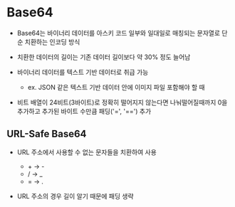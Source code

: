# Base64

- Base64는 바이너리 데이터를 아스키 코드 일부와 일대일로 매칭되는 문자열로 단순 치환하는 인코딩 방식

- 치환한 데이터의 길이는 기존 데이터 길이보다 약 30% 정도 늘어남

- 바이너리 데이터를 텍스트 기반 데이터로 취급 가능

  - ex. JSON 같은 텍스트 기반 데이터 안에 이미지 파일 포함해야 할 때

- 비트 배열이 24비트(3바이트)로 정확히 떨어지지 않는다면 나눠떨어질때까지 0을 추가하고 추가된 바이트 수만큼 패딩('=', '==') 추가

## URL-Safe Base64

- URL 주소에서 사용할 수 없는 문자들을 치환하여 사용

  - \+ -> -
  - / -> \_
  - = -> .

- URL 주소의 경우 길이 알기 때문에 패딩 생략
